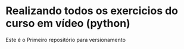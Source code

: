 # Realizando todos os exercicios do curso em vídeo (python)
 
 Este é o Primeiro repositório para versionamento
